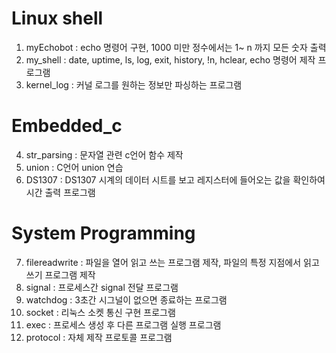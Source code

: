 # Linux shell

1. myEchobot  : echo 명령어 구현, 1000 미만 정수에서는 1~ n 까지 모든 숫자 출력
2. my_shell   : date, uptime, ls, log, exit, history, !n, hclear, echo 명령어 제작 프로그램
3. kernel_log : 커널 로그를 원하는 정보만 파싱하는 프로그램 

# Embedded_c

4. str_parsing  : 문자열 관련 c언어 함수 제작
5. union        : C언어 union 연습
6. DS1307       : DS1307 시계의 데이터 시트를 보고 레지스터에 들어오는 값을 확인하여 시간 출력 프로그램

# System Programming

7. filereadwrite  : 파일을 열어 읽고 쓰는 프로그램 제작, 파일의 특정 지점에서 읽고 쓰기 프로그램 제작
8. signal         : 프로세스간 signal 전달 프로그램
9. watchdog       : 3초간 시그널이 없으면 종료하는 프로그램
10. socket        : 리눅스 소켓 통신 구현 프로그램
11. exec          : 프로세스 생성 후 다른 프로그램 실행 프로그램
12. protocol      : 자체 제작 프로토콜 프로그램
